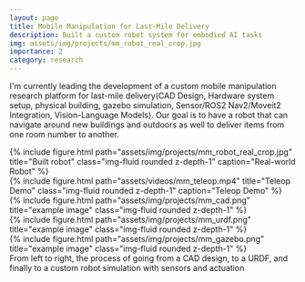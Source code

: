 ```yaml
---
layout: page
title: Mobile Manipulation for Last-Mile Delivery
description: Built a custom robot system for embodied AI tasks
img: assets/img/projects/mm_robot_real_crop.jpg
importance: 2
category: research
---
```


I'm currently leading the development of a custom mobile manipulation research platform for last-mile delivery(CAD Design, Hardware system setup, physical building, gazebo simulation, Sensor/ROS2 Nav2/Moveit2 Integration, Vision-Language Models). Our goal is to have a robot that can navigate around new buildings and outdoors as well to deliver items from one room number to another.

<!-- Video Section -->
<div class="row align-items-center">
    <div class="col-md-4">
        {% include figure.html path="assets/img/projects/mm_robot_real_crop.jpg" title="Built robot" class="img-fluid rounded z-depth-1" caption="Real-world Robot" %}
    </div>
    <div class="col-md-8">
        {% include figure.html path="assets/videos/mm_teleop.mp4" title="Teleop Demo" class="img-fluid rounded z-depth-1" caption="Teleop Demo" %}
    </div>
</div>

<div class="row align-items-center">
    <div class="col-sm-3 mt-3 mt-md-0">
        {% include figure.html path="assets/img/projects/mm_cad.png" title="example image" class="img-fluid rounded z-depth-1" %}
    </div>
    <div class="col-sm-3 mt-3 mt-md-0">
        {% include figure.html path="assets/img/projects/mm_urdf.png" title="example image" class="img-fluid rounded z-depth-1" %}
    </div>
    <div class="col-sm-6 mt-3 mt-md-0">
        {% include figure.html path="assets/img/projects/mm_gazebo.png" title="example image" class="img-fluid rounded z-depth-1" %}
    </div>
</div>
<div class="caption">
    From left to right, the process of going from a CAD design, to a URDF, and finally to a custom robot simulation with sensors and actuation
</div>
